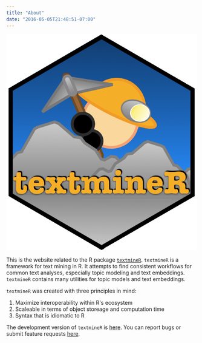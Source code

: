 ```yaml
---
title: "About"
date: "2016-05-05T21:48:51-07:00"
---
```



![textmineR](/content/textmineR6.png)

This is the website related to the R package [`textmineR`](https://cran.r-project.org/web/packages/textmineR/index.html). `textmineR` is a framework for text mining in R. It attempts to find consistent workflows for common text analyses, especially topic modeling and text embeddings. `textmineR` contains many utilities for topic models and text embeddings.

`textmineR` was created with three principles in mind:

1. Maximize interoperability within R's ecosystem
2. Scaleable in terms of object storeage and computation time
3. Syntax that is idiomatic to R

The development version of `textmineR` is [here](https://github.com/TommyJones/textmineR/). You can report bugs or submit feature requests [here](https://github.com/TommyJones/textmineR/issues).
